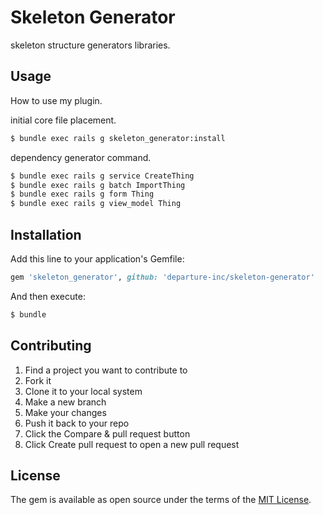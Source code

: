 # Skeleton Generator
skeleton structure generators libraries.

## Usage
How to use my plugin.

initial core file placement.
```bash
$ bundle exec rails g skeleton_generator:install
```

dependency generator command.
```bash
$ bundle exec rails g service CreateThing
$ bundle exec rails g batch ImportThing
$ bundle exec rails g form Thing
$ bundle exec rails g view_model Thing
```

## Installation
Add this line to your application's Gemfile:

```ruby
gem 'skeleton_generator', github: 'departure-inc/skeleton-generator'
```

And then execute:
```bash
$ bundle
```

## Contributing
1. Find a project you want to contribute to
2. Fork it
3. Clone it to your local system
4. Make a new branch
5. Make your changes
6. Push it back to your repo
7. Click the Compare & pull request button
8. Click Create pull request to open a new pull request

## License
The gem is available as open source under the terms of the [MIT License](https://opensource.org/licenses/MIT).
